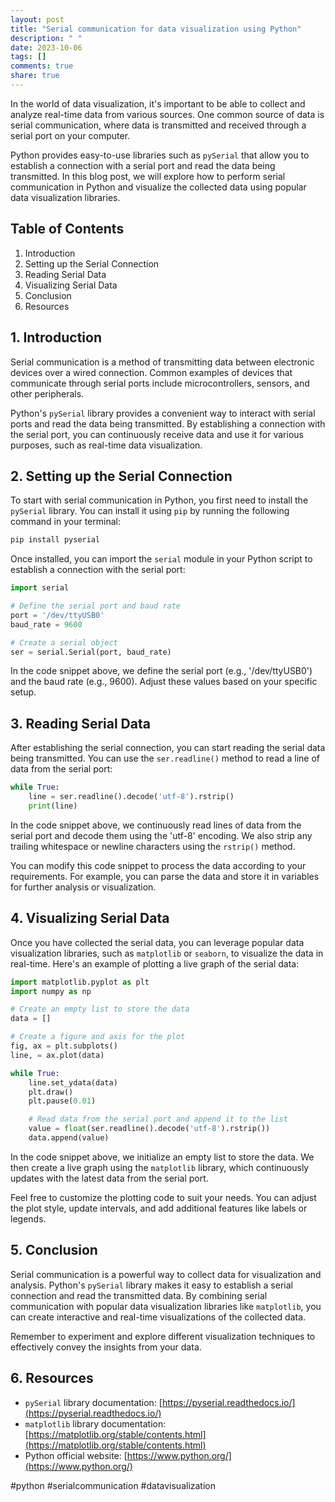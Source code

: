 ```yaml
---
layout: post
title: "Serial communication for data visualization using Python"
description: " "
date: 2023-10-06
tags: []
comments: true
share: true
---
```


In the world of data visualization, it's important to be able to collect and analyze real-time data from various sources. One common source of data is serial communication, where data is transmitted and received through a serial port on your computer.

Python provides easy-to-use libraries such as `pySerial` that allow you to establish a connection with a serial port and read the data being transmitted. In this blog post, we will explore how to perform serial communication in Python and visualize the collected data using popular data visualization libraries.

## Table of Contents
1. Introduction
2. Setting up the Serial Connection
3. Reading Serial Data
4. Visualizing Serial Data
5. Conclusion
6. Resources

## 1. Introduction
Serial communication is a method of transmitting data between electronic devices over a wired connection. Common examples of devices that communicate through serial ports include microcontrollers, sensors, and other peripherals.

Python's `pySerial` library provides a convenient way to interact with serial ports and read the data being transmitted. By establishing a connection with the serial port, you can continuously receive data and use it for various purposes, such as real-time data visualization.

## 2. Setting up the Serial Connection
To start with serial communication in Python, you first need to install the `pySerial` library. You can install it using `pip` by running the following command in your terminal:

```python
pip install pyserial
```

Once installed, you can import the `serial` module in your Python script to establish a connection with the serial port:

```python
import serial

# Define the serial port and baud rate
port = '/dev/ttyUSB0'
baud_rate = 9600

# Create a serial object
ser = serial.Serial(port, baud_rate)
```

In the code snippet above, we define the serial port (e.g., '/dev/ttyUSB0') and the baud rate (e.g., 9600). Adjust these values based on your specific setup.

## 3. Reading Serial Data
After establishing the serial connection, you can start reading the serial data being transmitted. You can use the `ser.readline()` method to read a line of data from the serial port:

```python
while True:
    line = ser.readline().decode('utf-8').rstrip()
    print(line)
```

In the code snippet above, we continuously read lines of data from the serial port and decode them using the 'utf-8' encoding. We also strip any trailing whitespace or newline characters using the `rstrip()` method.

You can modify this code snippet to process the data according to your requirements. For example, you can parse the data and store it in variables for further analysis or visualization.

## 4. Visualizing Serial Data
Once you have collected the serial data, you can leverage popular data visualization libraries, such as `matplotlib` or `seaborn`, to visualize the data in real-time. Here's an example of plotting a live graph of the serial data:

```python
import matplotlib.pyplot as plt
import numpy as np

# Create an empty list to store the data
data = []

# Create a figure and axis for the plot
fig, ax = plt.subplots()
line, = ax.plot(data)

while True:
    line.set_ydata(data)
    plt.draw()
    plt.pause(0.01)

    # Read data from the serial port and append it to the list
    value = float(ser.readline().decode('utf-8').rstrip())
    data.append(value)
```

In the code snippet above, we initialize an empty list to store the data. We then create a live graph using the `matplotlib` library, which continuously updates with the latest data from the serial port.

Feel free to customize the plotting code to suit your needs. You can adjust the plot style, update intervals, and add additional features like labels or legends.

## 5. Conclusion
Serial communication is a powerful way to collect data for visualization and analysis. Python's `pySerial` library makes it easy to establish a serial connection and read the transmitted data. By combining serial communication with popular data visualization libraries like `matplotlib`, you can create interactive and real-time visualizations of the collected data.

Remember to experiment and explore different visualization techniques to effectively convey the insights from your data.

## 6. Resources
- `pySerial` library documentation: [https://pyserial.readthedocs.io/](https://pyserial.readthedocs.io/)
- `matplotlib` library documentation: [https://matplotlib.org/stable/contents.html](https://matplotlib.org/stable/contents.html)
- Python official website: [https://www.python.org/](https://www.python.org/)

#python #serialcommunication #datavisualization